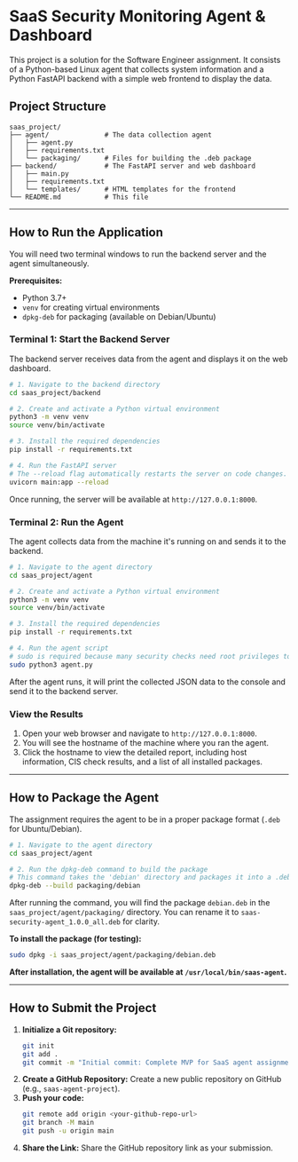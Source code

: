 
# SaaS Security Monitoring Agent & Dashboard

This project is a solution for the Software Engineer assignment. It consists of a Python-based Linux agent that collects system information and a Python FastAPI backend with a simple web frontend to display the data.

## Project Structure

```
saas_project/
├── agent/              # The data collection agent
│   ├── agent.py
│   ├── requirements.txt
│   └── packaging/      # Files for building the .deb package
├── backend/            # The FastAPI server and web dashboard
│   ├── main.py
│   ├── requirements.txt
│   └── templates/      # HTML templates for the frontend
└── README.md           # This file
```

---

## How to Run the Application

You will need two terminal windows to run the backend server and the agent simultaneously.

**Prerequisites:**
- Python 3.7+
- `venv` for creating virtual environments
- `dpkg-deb` for packaging (available on Debian/Ubuntu)

### Terminal 1: Start the Backend Server

The backend server receives data from the agent and displays it on the web dashboard.

```bash
# 1. Navigate to the backend directory
cd saas_project/backend

# 2. Create and activate a Python virtual environment
python3 -m venv venv
source venv/bin/activate

# 3. Install the required dependencies
pip install -r requirements.txt

# 4. Run the FastAPI server
# The --reload flag automatically restarts the server on code changes.
uvicorn main:app --reload
```

Once running, the server will be available at `http://127.0.0.1:8000`.

### Terminal 2: Run the Agent

The agent collects data from the machine it's running on and sends it to the backend.

```bash
# 1. Navigate to the agent directory
cd saas_project/agent

# 2. Create and activate a Python virtual environment
python3 -m venv venv
source venv/bin/activate

# 3. Install the required dependencies
pip install -r requirements.txt

# 4. Run the agent script
# sudo is required because many security checks need root privileges to inspect system files.
sudo python3 agent.py
```

After the agent runs, it will print the collected JSON data to the console and send it to the backend server.

### View the Results

1.  Open your web browser and navigate to `http://127.0.0.1:8000`.
2.  You will see the hostname of the machine where you ran the agent.
3.  Click the hostname to view the detailed report, including host information, CIS check results, and a list of all installed packages.

---

## How to Package the Agent

The assignment requires the agent to be in a proper package format (`.deb` for Ubuntu/Debian).

```bash
# 1. Navigate to the agent directory
cd saas_project/agent

# 2. Run the dpkg-deb command to build the package
# This command takes the 'debian' directory and packages it into a .deb file.
dpkg-deb --build packaging/debian
```

After running the command, you will find the package `debian.deb` in the `saas_project/agent/packaging/` directory. You can rename it to `saas-security-agent_1.0.0_all.deb` for clarity.

**To install the package (for testing):**
```bash
sudo dpkg -i saas_project/agent/packaging/debian.deb
```

**After installation, the agent will be available at `/usr/local/bin/saas-agent`.**

---

## How to Submit the Project

1.  **Initialize a Git repository:**
    ```bash
    git init
    git add .
    git commit -m "Initial commit: Complete MVP for SaaS agent assignment"
    ```
2.  **Create a GitHub Repository:** Create a new public repository on GitHub (e.g., `saas-agent-project`).
3.  **Push your code:**
    ```bash
    git remote add origin <your-github-repo-url>
    git branch -M main
    git push -u origin main
    ```
4.  **Share the Link:** Share the GitHub repository link as your submission.

